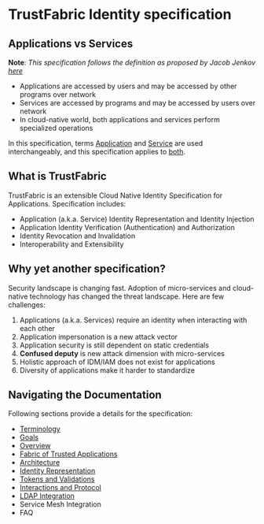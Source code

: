 # TrustFabric Identity specification

## Applications vs Services

**Note**: *This specification follows the definition as proposed by Jacob Jenkov [here](http://tutorials.jenkov.com/soa/services-applications.html)*

* Applications are accessed by users and may be accessed by other programs over network
* Services are accessed by programs and may be accessed by users over network
* In cloud-native world, both applications and services perform specialized operations

In this specification, terms <u>Application</u> and <u>Service</u> are used interchangeably, and this specification applies to <u>both</u>.
 
## What is TrustFabric

TrustFabric is an extensible Cloud Native Identity Specification for Applications. Specification includes:

* Application (a.k.a. Service) Identity Representation and Identity Injection
* Application Identity Verification (Authentication) and Authorization
* Identity Revocation and Invalidation
* Interoperability and Extensibility

## Why yet another specification?

Security landscape is changing fast. Adoption of micro-services and cloud-native technology has changed the threat landscape. Here are few challenges:

1. Applications (a.k.a. Services) require an identity when interacting with each other
1. Application impersonation is a new attack vector
1. Application security is still dependent on static credentials 
1. **Confused deputy** is new attack dimension with micro-services
1. Holistic approach of IDM/IAM does not exist for applications
1. Diversity of applications make it harder to standardize

## Navigating the Documentation

Following sections provide a details for the specification:

* [Terminology](./Terminology.md)
* [Goals](./Goals.md)
* [Overview](./Overview.md)
* [Fabric of Trusted Applications](./TrustFabric.md)
* [Architecture](./Architecture.md)
* [Identity Representation](./Identity.md)
* [Tokens and Validations](./Tokens.md)
* [Interactions and Protocol](./InterOp.md)
* [LDAP Integration](./LdapSchema.md)
* Service Mesh Integration
* FAQ



